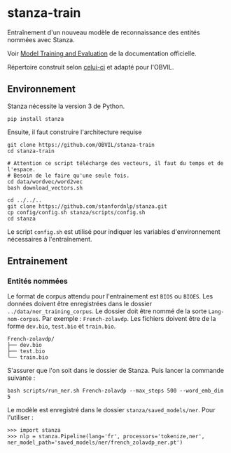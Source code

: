# stanza-train

Entraînement d'un nouveau modèle de reconnaissance des entités nommées avec Stanza.

Voir [Model Training and Evaluation](https://stanfordnlp.github.io/stanza/training.html) de la documentation officielle.

Répertoire construit selon [celui-ci](https://github.com/stanfordnlp/stanza-train) et adapté pour l'OBVIL.

## Environnement

Stanza nécessite la version 3 de Python.

`pip install stanza`

Ensuite, il faut construire l'architecture requise

```
git clone https://github.com/OBVIL/stanza-train
cd stanza-train

# Attention ce script télécharge des vecteurs, il faut du temps et de l'espace.
# Besoin de le faire qu'une seule fois.
cd data/wordvec/word2vec
bash download_vectors.sh 

cd ../../..
git clone https://github.com/stanfordnlp/stanza.git
cp config/config.sh stanza/scripts/config.sh
cd stanza
```

Le script `config.sh` est utilisé pour indiquer les variables d'environnement nécessaires à l'entraînement.

## Entrainement

### Entités nommées

Le format de corpus attendu pour l'entrainement est `BIOS` ou `BIOES`.
Les données doivent être enregistrées dans le dossier `../data/ner_training_corpus`.
Le dossier doit être nommé de la sorte `Lang-nom-corpus`. Par exemple : `French-zolavdp`.
Les fichiers doivent être de la forme `dev.bio`, `test.bio` et `train.bio`.

```
French-zolavdp/
├── dev.bio
├── test.bio
└── train.bio
```

S'assurer que l'on soit dans le dossier de Stanza.
Puis lancer la commande suivante :

```
bash scripts/run_ner.sh French-zolavdp --max_steps 500 --word_emb_dim 5
```

Le modèle est enregistré dans le dossier `stanza/saved_models/ner`.
Pour l'utiliser :

```
>>> import stanza
>>> nlp = stanza.Pipeline(lang='fr', processors='tokenize,ner', ner_model_path='saved_models/ner/french_zolavdp_ner.pt')
```
